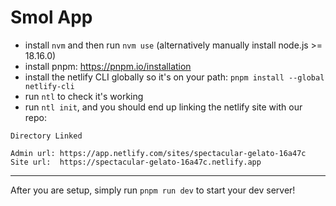 # Smol App

- install `nvm` and then run `nvm use` (alternatively manually install node.js >= 18.16.0)
- install pnpm: https://pnpm.io/installation
- install the netlify CLI globally so it's on your path: `pnpm install --global netlify-cli`
- run `ntl` to check it's working
- run `ntl init`, and you should end up linking the netlify site with our repo:

```
Directory Linked

Admin url: https://app.netlify.com/sites/spectacular-gelato-16a47c
Site url:  https://spectacular-gelato-16a47c.netlify.app
```

---

After you are setup, simply run `pnpm run dev` to start your dev server!
